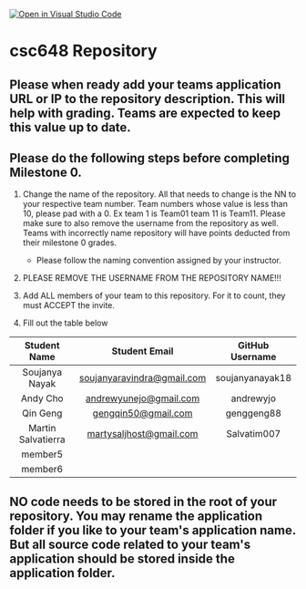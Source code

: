 [![Open in Visual Studio Code](https://classroom.github.com/assets/open-in-vscode-c66648af7eb3fe8bc4f294546bfd86ef473780cde1dea487d3c4ff354943c9ae.svg)](https://classroom.github.com/online_ide?assignment_repo_id=7964194&assignment_repo_type=AssignmentRepo)
# csc648 Repository

## Please when ready add your teams application URL or IP to the repository description. This will help with grading. Teams are expected to keep this value up to date.

## Please do the following steps before completing Milestone 0.
1. Change the name of the repository. All that needs to change is the NN to your respective team number. Team numbers whose value is less than 10, please pad with a 0. Ex team 1 is Team01 team 11 is Team11. Please make sure to also remove the username from the repository as well. Teams with incorrectly name repository will have points deducted from their milestone 0 grades.
      - Please follow the naming convention assigned by your instructor.

1. PLEASE REMOVE THE USERNAME FROM THE REPOSITORY NAME!!!

2. Add ALL members of your team to this repository. For it to count, they must ACCEPT the invite.

3. Fill out the table below


| Student Name   | Student Email              | GitHub Username |
|    :---:       |     :---:                  |     :---:       |
| Soujanya Nayak | soujanyaravindra@gmail.com | soujanyanayak18 |
| Andy Cho       |andrewyunejo@gmail.com      |  andrewyjo      |
| Qin Geng       | gengqin50@gmail.com        |  genggeng88     |
| Martin Salvatierra|martysaljhost@gmail.com   | Salvatim007     |
| member5        |                            |                 |
| member6        |                            |                 |

## NO code needs to be stored in the root of your repository. You may rename the application folder if you like to your team's application name. But all source code related to your team's application should be stored inside the application folder.
